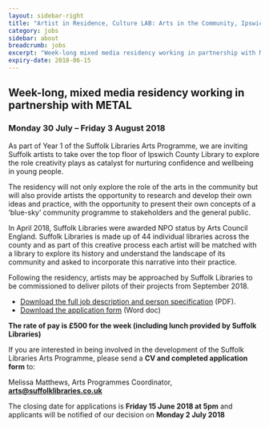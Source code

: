 ```yaml
---
layout: sidebar-right
title: "Artist in Residence, Culture LAB: Arts in the Community, Ipswich County Library"
category: jobs
sidebar: about
breadcrumb: jobs
excerpt: "Week-long mixed media residency working in partnership with METAL, £500 plus lunch, closing date Fri 15 June"
expiry-date: 2018-06-15
---
```


## Week-long, mixed media residency working in partnership with METAL

### Monday 30 July – Friday 3 August 2018

As part of Year 1 of the Suffolk Libraries Arts Programme, we are inviting Suffolk artists to take over the top floor of Ipswich County Library to explore the role creativity plays as catalyst for nurturing confidence and wellbeing in young people.

The residency will not only explore the role of the arts in the community but will also provide artists the opportunity to research and develop their own ideas and practice, with the opportunity to present their own concepts of a ‘blue-sky’ community programme to stakeholders and the general public.

In April 2018, Suffolk Libraries were awarded NPO status by Arts Council England. Suffolk Libraries is made up of 44 individual libraries across the county and as part of this creative process each artist will be matched with a library to explore its history and understand the landscape of its community and asked to incorporate this narrative into their practice.

Following the residency, artists may be approached by Suffolk Libraries to be commissioned to deliver pilots of their projects from September 2018.

* [Download the full job description and person specification](/assets/pdf/culture-lab-job-description.pdf) (PDF).
* [Download the application form](/assets/doc/culture-lab-application-form.docx) (Word doc)

**The rate of pay is £500 for the week (including lunch provided by Suffolk Libraries)**

If you are interested in being involved in the development of the Suffolk Libraries Arts Programme, please send a **CV and completed application form** to:

Melissa Matthews, Arts Programmes Coordinator, **arts@suffolklibraries.co.uk**

The closing date for applications is **Friday 15 June 2018 at 5pm** and applicants will be notified of our decision on **Monday 2 July 2018**
